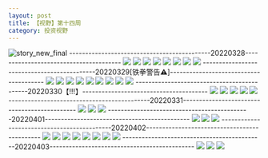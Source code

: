 ```yaml
---
layout: post
title: 【视野】第十四周
category: 投资视野
---
```

![story_new_final](http://rh8cub8wq.hd-bkt.clouddn.com/img/story_new_final_0322.png)
--------------------------------------------20220328---------------------------------------
![](http://rh8cub8wq.hd-bkt.clouddn.com/img/factors-220328-1.png)
![](http://rh8cub8wq.hd-bkt.clouddn.com/img/factors-220328-2.png)
![](http://rh8cub8wq.hd-bkt.clouddn.com/img/factors-220328-3.png)
![](http://rh8cub8wq.hd-bkt.clouddn.com/img/factors-220328-4.png)
![](http://rh8cub8wq.hd-bkt.clouddn.com/img/factors-220328-5.png)
![](http://rh8cub8wq.hd-bkt.clouddn.com/img/factors-220328-6.png)
![](http://rh8cub8wq.hd-bkt.clouddn.com/img/factors-220328-7.png)
![](http://rh8cub8wq.hd-bkt.clouddn.com/img/factors-220328-8.png)
--------------------------------------------20220329[铁拳警告⚠️]---------------------------------------
![](http://rh8cub8wq.hd-bkt.clouddn.com/img/factors-220329-9.PNG)
![](http://rh8cub8wq.hd-bkt.clouddn.com/img/factors-220329-8.png)
![](http://rh8cub8wq.hd-bkt.clouddn.com/img/factors-220329-1.png)
![](http://rh8cub8wq.hd-bkt.clouddn.com/img/factors-220329-2.png)
![](http://rh8cub8wq.hd-bkt.clouddn.com/img/factors-220329-3.png)
![](http://rh8cub8wq.hd-bkt.clouddn.com/img/factors-220329-4.png)
![](http://rh8cub8wq.hd-bkt.clouddn.com/img/factors-220329-5.png)
![](http://rh8cub8wq.hd-bkt.clouddn.com/img/factors-220329-6.png)
![](http://rh8cub8wq.hd-bkt.clouddn.com/img/factors-220329-7.png)
--------------------------------------------20220330【!!!】---------------------------------------
![](http://rh8cub8wq.hd-bkt.clouddn.com/img/factors-220330-3.png)
![](http://rh8cub8wq.hd-bkt.clouddn.com/img/factors-220330-4.png)
![](http://rh8cub8wq.hd-bkt.clouddn.com/img/factors-220330-5.png)
![](http://rh8cub8wq.hd-bkt.clouddn.com/img/factors-220330-6.png)
![](http://rh8cub8wq.hd-bkt.clouddn.com/img/factors-220330-7.png)
--------------------------------------------20220331---------------------------------------------
![](http://rh8cub8wq.hd-bkt.clouddn.com/img/factors-220331-1.png)
![](http://rh8cub8wq.hd-bkt.clouddn.com/img/factors-220331-2.png)
![](http://rh8cub8wq.hd-bkt.clouddn.com/img/factors-220331-3.png)
--------------------------------------------20220401---------------------------------------------
![](http://rh8cub8wq.hd-bkt.clouddn.com/img/factors-220401-1.png)
![](http://rh8cub8wq.hd-bkt.clouddn.com/img/factors-220401-2.png)
![](http://rh8cub8wq.hd-bkt.clouddn.com/img/factors-220401-3.png)
--------------------------------------------20220402---------------------------------------------
![](http://rh8cub8wq.hd-bkt.clouddn.com/img/factors-220402-1.png)
![](http://rh8cub8wq.hd-bkt.clouddn.com/img/factors-220402-2.png)
![](http://rh8cub8wq.hd-bkt.clouddn.com/img/factors-220402-3.png)
![](http://rh8cub8wq.hd-bkt.clouddn.com/img/factors-220402-4.png)
![](http://rh8cub8wq.hd-bkt.clouddn.com/img/factors-220402-5.png)
![](http://rh8cub8wq.hd-bkt.clouddn.com/img/factors-220402-6.png)
![](http://rh8cub8wq.hd-bkt.clouddn.com/img/factors-220402-7.png)
![](http://rh8cub8wq.hd-bkt.clouddn.com/img/factors-220402-8.png)
--------------------------------------------20220403---------------------------------------------
![](http://rh8cub8wq.hd-bkt.clouddn.com/img/fragment-220403-1.png)
![](http://rh8cub8wq.hd-bkt.clouddn.com/img/fragment-220403-2.png)
![](http://rh8cub8wq.hd-bkt.clouddn.com/img/factors-220403-1.png)

  




